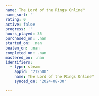 ```yaml
---
name: The Lord of the Rings Online™
name_sort: ''
rating: 0
active: false
progress: ''
hours_played: 35
purchased_on: .nan
started_on: .nan
beaten_on: .nan
completed_on: .nan
mastered_on: .nan
identifiers:
  - type: steam
    appid: '212500'
    name: The Lord of the Rings Online™
    synced_on: '2024-08-30'

---
```

